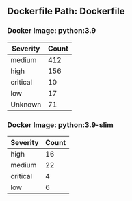 ## Dockerfile Path: Dockerfile

### Docker Image: python:3.9
| Severity | Count |
|----------|-------|
| medium | 412 |
| high | 156 |
| critical | 10 |
| low | 17 |
| Unknown | 71 |

### Docker Image: python:3.9-slim
| Severity | Count |
|----------|-------|
| high | 16 |
| medium | 22 |
| critical | 4 |
| low | 6 |
